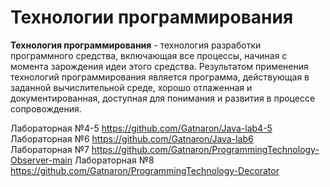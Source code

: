 # Технологии программирования

**Технология программирования** - технология разработки программного средства, включающая все процессы, начиная с момента зарождения идеи этого средства.
Результатом применения технологий программирования является программа, действующая в заданной вычислительной среде, хорошо отлаженная и документированная, доступная для понимания и развития в процессе сопровождения.

Лабораторная №4-5 https://github.com/Gatnaron/Java-lab4-5  
Лабораторная №6 https://github.com/Gatnaron/Java-lab6  
Лабораторная №7 https://github.com/Gatnaron/ProgrammingTechnology-Observer-main
Лабораторная №8 https://github.com/Gatnaron/ProgrammingTechnology-Decorator
